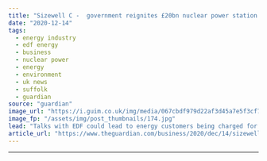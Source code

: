 ```yaml
---
title: "Sizewell C -  government reignites £20bn nuclear power station row"
date: "2020-12-14"
tags: 
  - energy industry
  - edf energy
  - business
  - nuclear power
  - energy
  - environment
  - uk news
  - suffolk
  - guardian
source: "guardian"
image_url: "https://i.guim.co.uk/img/media/067cbdf979d22af3d45a7e5f3cf749a8441ac7f0/0_0_5316_3190/master/5316.jpg?width=460&quality=85&auto=format&fit=max&s=72dc6452360269b2befaa6f5c6bbd79e"
image_fp: "/assets/img/post_thumbnails/174.jpg"
lead: "Talks with EDF could lead to energy customers being charged for construction costs Nils Pratley -  ministers should play for time over Sizewell CThe government has reignited a row over Britain’s nuclear energy ambitions by agreeing to restart talks wit..."
article_url: "https://www.theguardian.com/business/2020/dec/14/sizewell-c-government-talks-nuclear-power-station-edf-suffolk"
---
```


---
